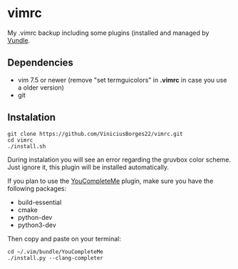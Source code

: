 # vimrc
My .vimrc backup including some plugins (installed and managed by [Vundle](https://github.com/VundleVim/Vundle.vim).

## Dependencies
- vim 7.5 or newer (remove "set termguicolors" in **.vimrc** in case you use a older version)
- git

## Instalation
```
git clone https://github.com/ViniciusBorges22/vimrc.git
cd vimrc
./install.sh
```
During instalation you will see an error regarding the gruvbox color scheme. Just ignore it, this plugin will be installed automatically.

If you plan to use the [YouCompleteMe](https://github.com/Valloric/YouCompleteMe) plugin, make sure you have the following packages:
- build-essential
- cmake
- python-dev
- python3-dev

Then copy and paste on your terminal:
```
cd ~/.vim/bundle/YouCompleteMe
./install.py --clang-completer
```
